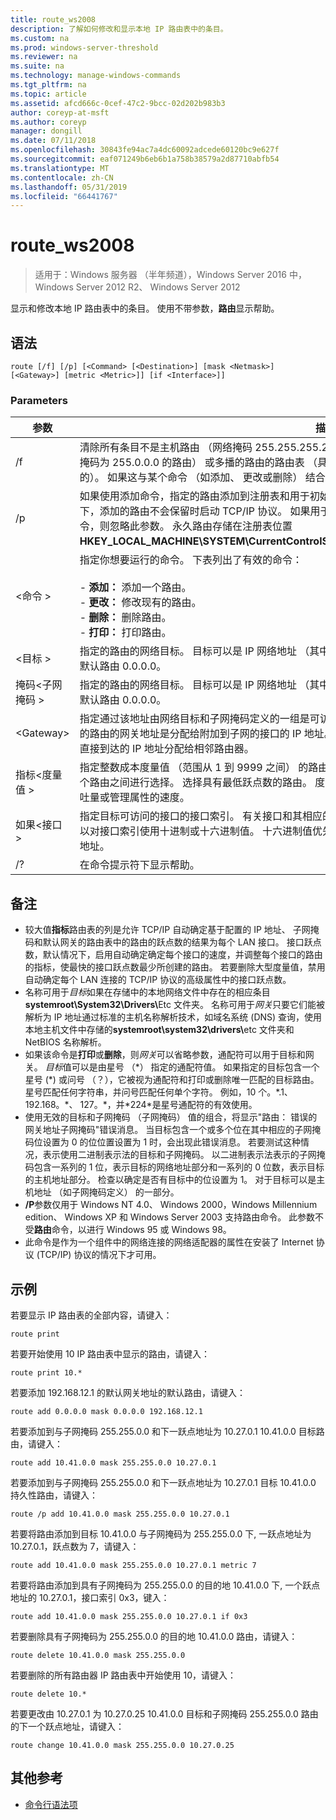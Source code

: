```yaml
---
title: route_ws2008
description: 了解如何修改和显示本地 IP 路由表中的条目。
ms.custom: na
ms.prod: windows-server-threshold
ms.reviewer: na
ms.suite: na
ms.technology: manage-windows-commands
ms.tgt_pltfrm: na
ms.topic: article
ms.assetid: afcd666c-0cef-47c2-9bcc-02d202b983b3
author: coreyp-at-msft
ms.author: coreyp
manager: dongill
ms.date: 07/11/2018
ms.openlocfilehash: 30843fe94ac7a4dc60092adcede60120bc9e627f
ms.sourcegitcommit: eaf071249b6eb6b1a758b38579a2d87710abfb54
ms.translationtype: MT
ms.contentlocale: zh-CN
ms.lasthandoff: 05/31/2019
ms.locfileid: "66441767"
---
```

# <a name="routews2008"></a>route_ws2008

>适用于：Windows 服务器 （半年频道），Windows Server 2016 中，Windows Server 2012 R2、 Windows Server 2012

显示和修改本地 IP 路由表中的条目。 使用不带参数，**路由**显示帮助。   

## <a name="syntax"></a>语法  
```  
route [/f] [/p] [<Command> [<Destination>] [mask <Netmask>] [<Gateway>] [metric <Metric>]] [if <Interface>]]  
```  

### <a name="parameters"></a>Parameters  

|参数|描述|  
|-------|--------|  
|/f|清除所有条目不是主机路由 （网络掩码 255.255.255.255）、 环回网络路由 （具有目标为 127.0.0.0 和网络掩码为 255.0.0.0 的路由） 或多播的路由的路由表 （具有目标为 224.0.0.0 路由和网络掩码为 240.0.0.0 的）。 如果这与某个命令 （如添加、 更改或删除） 结合使用，在运行命令前清除表。|  
|/p|如果使用添加命令，指定的路由添加到注册表和用于初始化 IP 路由表，每次启动 TCP/IP 协议时。 默认情况下，添加的路由不会保留时启动 TCP/IP 协议。 如果用于打印命令，显示持久性路由的列表。 对于所有其他命令，则忽略此参数。 永久路由存储在注册表位置**HKEY_LOCAL_MACHINE\SYSTEM\CurrentControlSet\Services\Tcpip\Parameters\PersistentRoutes**。|  
|\<命令 >|指定你想要运行的命令。 下表列出了有效的命令：<br /><br />-   **添加：** 添加一个路由。<br />-   **更改：** 修改现有的路由。<br />-   **删除：** 删除路由。<br />-   **打印：** 打印路由。|  
|\<目标 >|指定的路由的网络目标。 目标可以是 IP 网络地址 （其中的网络地址的主机位设置为 0）、 主机路由的 IP 地址或默认路由 0.0.0.0。|  
|掩码\<子网掩码 >|指定的路由的网络目标。 目标可以是 IP 网络地址 （其中的网络地址的主机位设置为 0）、 主机路由的 IP 地址或默认路由 0.0.0.0。|  
|\<Gateway>|指定通过该地址由网络目标和子网掩码定义的一组是可访问的转发或下一个跃点 IP 地址。 对于本地连接的子网的路由的网关地址是分配给附加到子网的接口的 IP 地址。 对于远程路由，可在一个或多个路由器、 网关地址是直接到达的 IP 地址分配给相邻路由器。|  
|指标\<度量值 >|指定整数成本度量值 （范围从 1 到 9999 之间） 的路由在路由表中最接近匹配要转发的数据包的目标地址的多个路由之间进行选择。 选择具有最低跃点数的路由。 度量值可以反映跃点数目、 路径、 路径可靠性、 路径吞吐量或管理属性的速度。|  
|如果\<接口 >|指定目标可访问的接口的接口索引。 有关接口和其相应的接口索引的列表，请使用路由打印命令的显示。 您可以对接口索引使用十进制或十六进制值。 十六进制值优先于十六进制数以 0x。 时如果省略参数，该接口由网关地址。|  
|/?|在命令提示符下显示帮助。|  

## <a name="remarks"></a>备注  
- 较大值**指标**路由表的列是允许 TCP/IP 自动确定基于配置的 IP 地址、 子网掩码和默认网关的路由表中的路由的跃点数的结果为每个 LAN 接口。 接口跃点数，默认情况下，启用自动确定确定每个接口的速度，并调整每个接口的路由的指标，使最快的接口跃点数最少所创建的路由。 若要删除大型度量值，禁用自动确定每个 LAN 连接的 TCP/IP 协议的高级属性中的接口跃点数。  
- 名称可用于*目标*如果在存储中的本地网络文件中存在的相应条目<strong>systemroot\System32\Drivers\\</strong>Etc 文件夹。 名称可用于*网关*只要它们能被解析为 IP 地址通过标准的主机名称解析技术，如域名系统 (DNS) 查询，使用本地主机文件中存储的<strong>systemroot\system32\drivers\\</strong>etc 文件夹和 NetBIOS 名称解析。  
- 如果该命令是**打印**或**删除**，则*网关*可以省略参数，通配符可以用于目标和网关。 *目标*值可以是由星号 （*） 指定的通配符值。 如果指定的目标包含一个星号 (\*) 或问号 （？），它被视为通配符和打印或删除唯一匹配的目标路由。 星号匹配任何字符串，并问号匹配任何单个字符。 例如，10 个。\*.1、 192.168。\*、 127。\*，并\*224\*是星号通配符的有效使用。  
- 使用无效的目标和子网掩码 （子网掩码） 值的组合，将显示"路由： 错误的网关地址子网掩码"错误消息。 当目标包含一个或多个位在其中相应的子网掩码位设置为 0 的位位置设置为 1 时，会出现此错误消息。 若要测试这种情况，表示使用二进制表示法的目标和子网掩码。 以二进制表示法表示的子网掩码包含一系列的 1 位，表示目标的网络地址部分和一系列的 0 位数，表示目标的主机地址部分。 检查以确定是否有目标中的位设置为 1。 对于目标可以是主机地址 （如子网掩码定义） 的一部分。  
- **/P**参数仅用于 Windows NT 4.0、 Windows 2000，Windows Millennium edition、 Windows XP 和 Windows Server 2003 支持路由命令。 此参数不受**路由**命令，以进行 Windows 95 或 Windows 98。  
- 此命令是作为一个组件中的网络连接的网络适配器的属性在安装了 Internet 协议 (TCP/IP) 协议的情况下才可用。  

## <a name="BKMK_Examples"></a>示例  
若要显示 IP 路由表的全部内容，请键入：  
```  
route print  
```  
若要开始使用 10 IP 路由表中显示的路由，请键入：  
```  
route print 10.*  
```  
若要添加 192.168.12.1 的默认网关地址的默认路由，请键入：  
```  
route add 0.0.0.0 mask 0.0.0.0 192.168.12.1  
```  
若要添加到与子网掩码 255.255.0.0 和下一跃点地址为 10.27.0.1 10.41.0.0 目标路由，请键入：  
```  
route add 10.41.0.0 mask 255.255.0.0 10.27.0.1  
```  
若要添加到与子网掩码 255.255.0.0 和下一跃点地址为 10.27.0.1 目标 10.41.0.0 持久性路由，请键入：  
```  
route /p add 10.41.0.0 mask 255.255.0.0 10.27.0.1  
```  
若要将路由添加到目标 10.41.0.0 与子网掩码为 255.255.0.0 下, 一跃点地址为 10.27.0.1，跃点数为 7，请键入：  
```  
route add 10.41.0.0 mask 255.255.0.0 10.27.0.1 metric 7  
```  
若要将路由添加到具有子网掩码为 255.255.0.0 的目的地 10.41.0.0 下, 一个跃点地址的 10.27.0.1，接口索引 0x3，键入：  
```  
route add 10.41.0.0 mask 255.255.0.0 10.27.0.1 if 0x3  
```  
若要删除具有子网掩码为 255.255.0.0 的目的地 10.41.0.0 路由，请键入：  
```  
route delete 10.41.0.0 mask 255.255.0.0  
```  
若要删除的所有路由器 IP 路由表中开始使用 10，请键入：  
```  
route delete 10.*  
```  
若要更改由 10.27.0.1 为 10.27.0.25 10.41.0.0 目标和子网掩码 255.255.0.0 路由的下一个跃点地址，请键入：  
```  
route change 10.41.0.0 mask 255.255.0.0 10.27.0.25  
```  

## <a name="additional-references"></a>其他参考  
-   [命令行语法项](command-line-syntax-key.md)  
